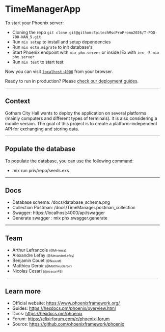 # TimeManagerApp

To start your Phoenix server:

  * Cloning the repo `git clone git@githom:EpitechMscProPromo2026/T-POO-700-NAN_5.git`
  * Run `mix setup` to install and setup dependencies
  * Run `mix ecto.migrate` to init database's
  * Start Phoenix endpoint with `mix phx.server` or inside IEx with `iex -S mix phx.server`
  * Run `mix test` to start test

Now you can visit [`localhost:4000`](http://localhost:4000) from your browser.

Ready to run in production? Please [check our deployment guides](https://hexdocs.pm/phoenix/deployment.html).

---

## Context

Gotham City Hall wants to deploy the application on several platforms (mainly computers and different types of terminals). It is also considering a mobile version.
The goal of this project is to create a platform-independent API for exchanging and storing data.

---

## Populate the database

To populate the database, you can use the following command:
* mix run priv/repo/seeds.exs

---

## Docs

 * Database schema: /docs/database_schema.png
 * Collection Postman: /docs/TimeManager.postman_collection
 * Swagger: https://localhost:4000/api/swagger
 * Generate swagger : mix phx.swagger.generate

 ---
 
 ## Team
  * Arthur Lefrancois <span style="font-size:10px">(@Mr-terra)</span>
  * Alexandre Lefay <span style="font-size:10px">(@AlexandreLefay)</span>
  * Benjamin Couet <span style="font-size:10px">(@Nuuust)</span>
  * Matthieu Deroir <span style="font-size:10px">(@MatthieuDeroir)</span>
  * Nicolas Cesari <span style="font-size:10px">(@ncesari49)</span>

  ---
  
## Learn more

  * Official website: https://www.phoenixframework.org/
  * Guides: https://hexdocs.pm/phoenix/overview.html
  * Docs: https://hexdocs.pm/phoenix
  * Forum: https://elixirforum.com/c/phoenix-forum
  * Source: https://github.com/phoenixframework/phoenix

